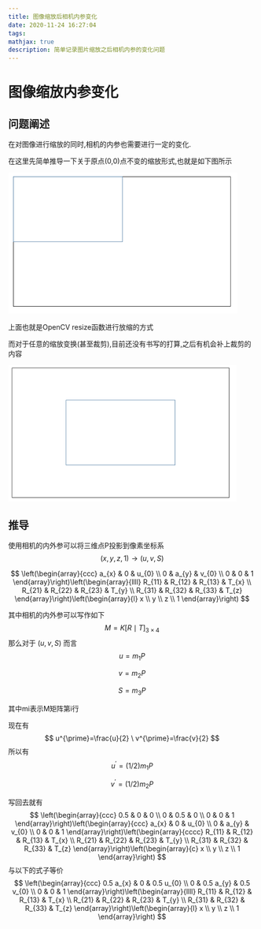 ```yaml
---
title: 图像缩放后相机内参变化
date: 2020-11-24 16:27:04
tags:
mathjax: true
description: 简单记录图片缩放之后相机内参的变化问题
---
```


# 图像缩放内参变化

## 问题阐述

在对图像进行缩放的同时,相机的内参也需要进行一定的变化.

在这里先简单推导一下关于原点(0,0)点不变的缩放形式,也就是如下图所示

<img src="2020-11-24-20201124-缩放内参/Screenshot from 2020-11-24 18-25-55.png" style="zoom:67%;" />

上面也就是OpenCV resize函数进行放缩的方式

而对于任意的缩放变换(甚至裁剪),目前还没有书写的打算,之后有机会补上裁剪的内容

<img src="2020-11-24-20201124-缩放内参/Screenshot from 2020-11-24 18-28-41.png" style="zoom:67%;" />

## 推导

使用相机的内外参可以将三维点P投影到像素坐标系
$$
(x, y, z, 1) \rightarrow(u, v, S)
$$

$$
\left(\begin{array}{ccc}
a_{x} & 0 & u_{0} \\
0 & a_{y} & v_{0} \\
0 & 0 & 1
\end{array}\right)\left(\begin{array}{llll}
R_{11} & R_{12} & R_{13} & T_{x} \\
R_{21} & R_{22} & R_{23} & T_{y} \\
R_{31} & R_{32} & R_{33} & T_{z}
\end{array}\right)\left(\begin{array}{l}
x \\
y \\
z \\
1
\end{array}\right)
$$

其中相机的内外参可以写作如下
$$
M = K[R \mid T]_{3 \times 4}
$$
那么对于 $(u, v, S)$ 而言
$$
u=m_{1} P
$$

$$
v=m_{2} P
$$

$$
 S=m_{3} P
$$

其中mi表示M矩阵第i行

现在有
$$
u^{\prime}=\frac{u}{2} \ v^{\prime}=\frac{v}{2}
$$
所以有
$$
u^{\prime}=(1 / 2) m_{1} P 
$$

$$
v^{\prime}=(1 / 2) m_{2} P
$$

写回去就有
$$
\left(\begin{array}{ccc}
0.5 & 0 & 0 \\
0 & 0.5 & 0 \\
0 & 0 & 1
\end{array}\right)\left(\begin{array}{ccc}
a_{x} & 0 & u_{0} \\
0 & a_{y} & v_{0} \\
0 & 0 & 1
\end{array}\right)\left(\begin{array}{cccc}
R_{11} & R_{12} & R_{13} & T_{x} \\
R_{21} & R_{22} & R_{23} & T_{y} \\
R_{31} & R_{32} & R_{33} & T_{z}
\end{array}\right)\left(\begin{array}{c}
x \\
y \\
z \\
1
\end{array}\right)
$$
与以下的式子等价
$$
\left(\begin{array}{ccc}
0.5 a_{x} & 0 & 0.5 u_{0} \\
0 & 0.5 a_{y} & 0.5 v_{0} \\
0 & 0 & 1
\end{array}\right)\left(\begin{array}{llll}
R_{11} & R_{12} & R_{13} & T_{x} \\
R_{21} & R_{22} & R_{23} & T_{y} \\
R_{31} & R_{32} & R_{33} & T_{z}
\end{array}\right)\left(\begin{array}{l}
x \\
y \\
z \\
1
\end{array}\right)
$$